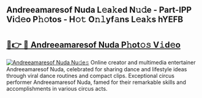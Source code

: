 ## Andreeamaresof Nuda L𝚎a𝚔ed N𝚞𝚍e - Part-IPP Vi𝚍𝚎o P𝚑𝚘tos - H𝚘𝚝 O𝚗𝚕yf𝚊ns L𝚎a𝚔s hYEFB

# <h2><a href="http://kf53do.oniu.top/?m=Andreeamaresof+Nuda">🔗👉 🔴 Andreeamaresof Nuda P𝚑ot𝚘𝚜 V𝚒d𝚎o</a></h2>

[![Andreeamaresof Nuda Nu𝚍e𝚜](https://i.imgur.com/0qMVB7G.gif)](http://kf53do.oniu.top/?m=Andreeamaresof+Nuda)
Online creator and multimedia entertainer Andreeamaresof Nuda, celebrated for sharing dance and lifestyle ideas through viral dance routines and compact clips. Exceptional circus performer Andreeamaresof Nuda, famed for their remarkable skills and accomplishments in various circus acts.  
